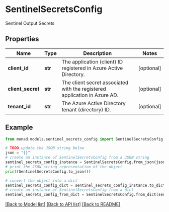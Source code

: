 # SentinelSecretsConfig

Sentinel Output Secrets

## Properties

Name | Type | Description | Notes
------------ | ------------- | ------------- | -------------
**client_id** | **str** | The application (client) ID registered in Azure Active Directory. | [optional] 
**client_secret** | **str** | The client secret associated with the registered application in Azure AD. | [optional] 
**tenant_id** | **str** | The Azure Active Directory tenant (directory) ID. | [optional] 

## Example

```python
from monad.models.sentinel_secrets_config import SentinelSecretsConfig

# TODO update the JSON string below
json = "{}"
# create an instance of SentinelSecretsConfig from a JSON string
sentinel_secrets_config_instance = SentinelSecretsConfig.from_json(json)
# print the JSON string representation of the object
print(SentinelSecretsConfig.to_json())

# convert the object into a dict
sentinel_secrets_config_dict = sentinel_secrets_config_instance.to_dict()
# create an instance of SentinelSecretsConfig from a dict
sentinel_secrets_config_from_dict = SentinelSecretsConfig.from_dict(sentinel_secrets_config_dict)
```
[[Back to Model list]](../README.md#documentation-for-models) [[Back to API list]](../README.md#documentation-for-api-endpoints) [[Back to README]](../README.md)


